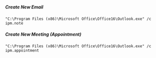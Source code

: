 ##### Create New Email
`"C:\Program Files (x86)\Microsoft Office\Office16\Outlook.exe" /c ipm.note`
##### Create New Meeting (Appointment)
`"C:\Program Files (x86)\Microsoft Office\Office16\Outlook.exe" /c ipm.appointment`
